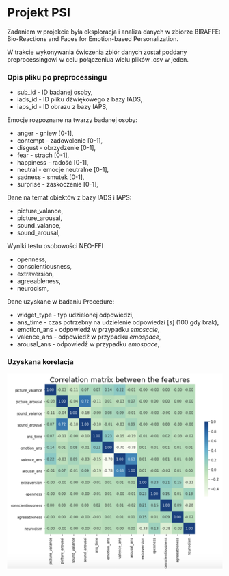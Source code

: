 # Projekt PSI

Zadaniem w projekcie była eksploracja i analiza danych w zbiorze BIRAFFE: Bio-Reactions and Faces for Emotion-based Personalization.

W trakcie wykonywania ćwiczenia zbiór danych został poddany preprocessingowi w celu połączeniua wielu plików .csv w jeden.

### Opis pliku po preprocessingu


- sub_id - ID badanej osoby,
- iads_id - ID pliku dźwiękowego z bazy IADS,
- iaps_id - ID obrazu z bazy IAPS,

Emocje rozpoznane na twarzy badanej osoby: 
- anger - gniew [0-1],
- contempt - zadowolenie [0-1],
- disgust - obrzydzenie [0-1],
- fear - strach [0-1],
- happiness - radość [0-1],
- neutral - emocje neutralne [0-1],
- sadness - smutek [0-1],
- surprise - zaskoczenie [0-1],

Dane na temat obiektów z bazy IADS i IAPS:
- picture_valance,
- picture_arousal,
- sound_valance,
- sound_arousal,

Wyniki testu osobowości NEO-FFI
- openness,
- conscientiousness,
- extraversion,
- agreeableness,
- neurocism,

Dane uzyskane w badaniu Procedure:
- widget_type - typ udzielonej odpowiedzi,
- ans_time - czas potrzebny na udzielenie odpowiedzi [s] (100 gdy brak),
- emotion_ans - odpowiedź w przypadku *emoscale*,
- valence_ans - odpowiedź w przypadku *emospace*,
- arousal_ans - odpowiedź w przypadku *emospace*,

### Uzyskana korelacja

![correlation](https://raw.githubusercontent.com/Warzecha/BIRAFFE-Emotion-Analysis/master/img/correlation.png)

